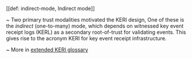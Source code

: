 [[def: indirect-mode, Indirect mode]]

~ Two primary trust modalities motivated the KERI design, One of these is the _indirect_ (one-to-many) mode, which depends on witnessed key event receipt logs (KERL) as a secondary root-of-trust for validating events. This gives rise to the acronym KERI for key event receipt infrastructure.

~ More in <a href="https://weboftrust.github.io/WOT-terms/docs/glossary/indirect-mode">extended KERI glossary</a>
